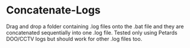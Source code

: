 # Concatenate-Logs

Drag and drop a folder containing .log files onto the .bat file and they are concatenated sequentially into one .log file.
Tested only using Petards DOO/CCTV logs but should work for other .log files too.
